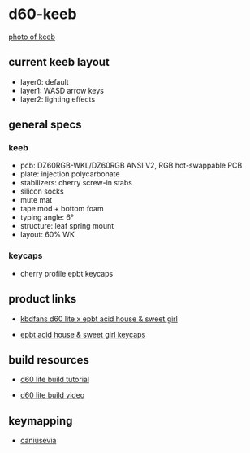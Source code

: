 # d60-keeb

[photo of keeb](https://github.com/wasita/d60-keeb/blob/main/20220812.png?raw=true)

## current keeb layout

- layer0: default
- layer1: WASD arrow keys
- layer2: lighting effects

## general specs

### keeb

- pcb: DZ60RGB-WKL/DZ60RGB ANSI V2, RGB hot-swappable PCB
- plate: injection polycarbonate
- stabilizers: cherry screw-in stabs
- silicon socks
- mute mat
- tape mod + bottom foam
- typing angle: 6°
- structure: leaf spring mount
- layout: 60% WK

### keycaps

- cherry profile epbt keycaps

## product links

- [kbdfans d60 lite x epbt acid house & sweet girl](https://kbdfans.com/products/ic-kbd-d60-lite-x-epbt-acid-house-sweet-girl-keycaps?variant=39425607499915)

- [epbt acid house & sweet girl keycaps](https://kbdfans.com/products/ic-epbt-psychedelic-x-sweet-girl-keycaps)

## build resources

- [d60 lite build tutorial](https://shimo.im/docs/tD99za9fJ1ssKD0d/read)

- [d60 lite build video](https://www.youtube.com/watch?v=FafxRLZkwg8&t=177s)

## keymapping

- [caniusevia](https://www.caniusevia.com/)